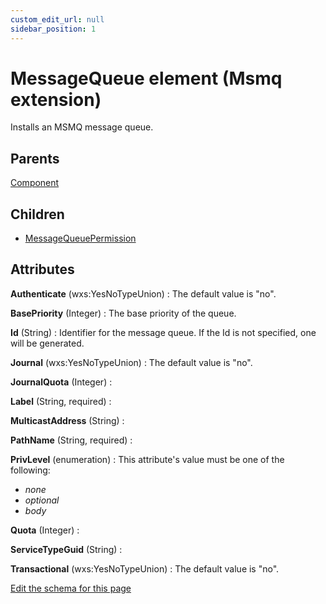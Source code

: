 ```yaml
---
custom_edit_url: null
sidebar_position: 1
---
```

# MessageQueue element (Msmq extension)
Installs an MSMQ message queue.

## Parents
[Component](../wxs/component.md)

## Children
* [MessageQueuePermission](messagequeuepermission.md) 

## Attributes
**Authenticate** (wxs:YesNoTypeUnion)
  : The default value is "no".

**BasePriority** (Integer)
  : The base priority of the queue.

**Id** (String)
  : Identifier for the message queue. If the Id is not specified, one will be generated.

**Journal** (wxs:YesNoTypeUnion)
  : The default value is "no".

**JournalQuota** (Integer)
  : 

**Label** (String, required)
  : 

**MulticastAddress** (String)
  : 

**PathName** (String, required)
  : 

**PrivLevel** (enumeration)
  :  This attribute's value must be one of the following:
- *none*
- *optional*
- *body*

**Quota** (Integer)
  : 

**ServiceTypeGuid** (String)
  : 

**Transactional** (wxs:YesNoTypeUnion)
  : The default value is "no".


[Edit the schema for this page](https://github.com/wixtoolset/web/blob/master/src/xsd4/msmq.xsd)
